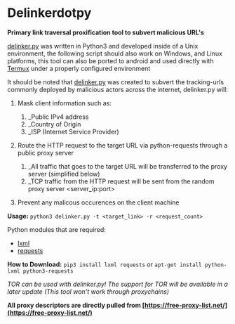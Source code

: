 # Delinkerdotpy
**Primary link traversal proxification tool to subvert malicious URL's**

[delinker.py](https://github.com/DXL0xff/Delinkerdotpy/blob/master/delinker.py) was written in Python3 and developed inside of a Unix environment, the following script should also work on Windows, and Linux platforms, this tool can also be ported to android and used directly with [Termux](https://termux.com/) under a properly configured environment

It should be noted that [delinker.py](https://github.com/DXL0xff/Delinkerdotpy/blob/master/delinker.py) was created to subvert the tracking-urls commonly deployed by malicious actors across the internet, delinker.py will:

1. Mask client information such as:
   1. _Public IPv4 address
   1. _Country of Origin
   1. _ISP (Internet Service Provider)

1. Route the HTTP request to the target URL via python-requests through a public proxy server
   1. _All traffic that goes to the target URL will be transferred to the proxy server (simplified below)
   1. _TCP traffic from the HTTP request will be sent from the random proxy server <server_ip:port>
   
1. Prevent any malicous occurences on the client machine

**Usage:** `python3 delinker.py -t <target_link> -r <request_count>`

Python modules that are required:

* [lxml](https://lxml.de/)
* [requests](https://packages.debian.org/search?keywords=python3-requests)

**How to Download:**
`pip3 install lxml requests`
or
`apt-get install python-lxml python3-requests`

*TOR can be used with delinker.py! The support for TOR will be available in a later update (This tool won't work through proxychains)*

**All proxy descriptors are directly pulled from [https://free-proxy-list.net/](https://free-proxy-list.net/)**

